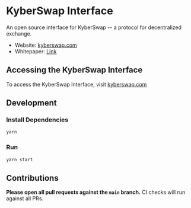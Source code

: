 # KyberSwap Interface

An open source interface for KyberSwap -- a protocol for decentralized exchange.

- Website: [kyberswap.com](https://kyberswap.com/)
- Whitepaper: [Link](https://files.kyber.network/DMM-Feb21.pdf)

## Accessing the KyberSwap Interface

To access the KyberSwap Interface, visit [kyberswap.com](https://kyberswap.com/)

## Development

### Install Dependencies

```bash
yarn
```

### Run

```bash
yarn start
```

## Contributions

**Please open all pull requests against the `main` branch.**
CI checks will run against all PRs.

